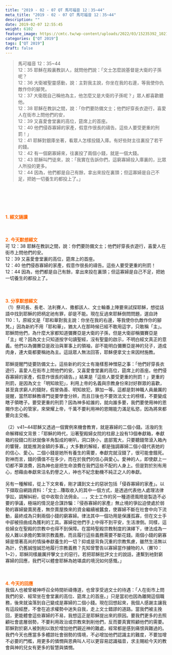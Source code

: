 ```yaml
---
title: "2019 - 02 - 07 QT 馬可福音 12：35~44"
meta_title: "2019 - 02 - 07 QT 馬可福音 12：35~44"
description: ""
date: 2019-02-07 12:55:45
weight: 6102
feature_image: https://cmtc.tw/wp-content/uploads/2022/03/15235392_10211799862337740_180693556567566654_o-1.webp
categories: ["QT 2019"]
tags: ["QT 2019"]
draft: false
---
```


<blockquote>馬可福音 12：35~44<br />
12：35 耶穌在殿裏教訓人，就問他們說：「文士怎麼說基督是大衛的子孫呢？<br />
12：36 大衛被聖靈感動，說：主對我主說，你坐在我的右邊，等我使你仇敵作你的腳凳。<br />
12：37 大衛既自己稱他為主，他怎麼又是大衛的子孫呢？」眾人都喜歡聽他。<br />
12：38 耶穌在教訓之間，說：「你們要防備文士；他們好穿長衣遊行，喜愛人在街市上問他們的安，<br />
12：39 又喜愛會堂裏的高位，筵席上的首座。<br />
12：40 他們侵吞寡婦的家產，假意作很長的禱告。這些人要受更重的刑罰！」<br />
12：41 耶穌對銀庫坐著，看眾人怎樣投錢入庫。有好些財主往裏投了若干的錢。<br />
12：42 有一個窮寡婦來，往裏投了兩個小錢，就是一個大錢。<br />
12：43 耶穌叫門徒來，說：「我實在告訴你們，這窮寡婦投入庫裏的，比眾人所投的更多。<br />
12：44 因為，他們都是自己有餘，拿出來投在裏頭；但這寡婦是自己不足，把她一切養生的都投上了。」</blockquote><br />
&nbsp;<br />
<br />
&nbsp;<br />
<br />
<span style="color: #ff6600;"><strong>1. </strong><strong>經文誦讀</strong></span><br />
<br />
<span style="color: #ff6600;"><strong> </strong></span><br />
<br />
<span style="color: #ff6600;"><strong>2. 今天默想</strong><strong>經文<br />
</strong></span>可 12：38 耶穌在教訓之間，說：你們要防備文士；他們好穿長衣遊行，喜愛人在街市上問他們的安。<br />
12：39 又喜愛會堂裏的高位，筵席上的首座。<br />
12：40 他們侵吞寡婦的家產，假意作很長的禱告。這些人要受更重的刑罰！<br />
12：44 因為，他們都是自己有餘，拿出來投在裏頭；但這寡婦是自己不足，把她一切養生的都投上了。<br />
<br />
&nbsp;<br />
<br />
<span style="color: #ff6600;"><strong>3. 分享默想經文<br />
</strong></span>（1）祭司長、長老、法利賽人、撒都該人、文士輪番上陣要來試探耶穌，想從話語中找到耶穌的把柄定祂有罪，卻是不能。現在反過來耶穌倒問問題，選自詩110：1，原經文是「耶和華對我主說：你坐在我的右邊，等我使你仇敵作你的腳凳。」因為新約不用「耶和華」，猶太人在那時候已經不敢用這字，只敢稱「主」。耶穌問他們，為什麼大家都知道彌賽亞是大衛的子孫，但是大衛卻稱彌賽亞是「主」呢？因為文士只知道按字句讀聖經，沒有聖靈的啟示，不明白經文真正的意義。他們以為彌賽亞是政治與軍事上的領袖，卻不能明白彌賽亞是神的兒子，道成肉身，連大衛都要稱祂為主。這話眾人無法回答，耶穌便拿文士來因材施教。<br />
<br />
耶穌提醒門徒要防備文士。這些新約的文士有幾樣惹神憎惡之事：「他們好穿長衣遊行，喜愛人在街市上問他們的安。又喜愛會堂裏的高位，筵席上的首座。他們侵吞寡婦的家產，假意作很長的禱告。」結果是「這些人要受更重的刑罰！」更重的刑罰，是因為文士「明知故犯」，利用上帝的名義與宗教身份來討好群眾的喜歡，甚至貪求窮人的錢財，假冒偽善、明知故犯，罪加一等。這都是對神職人員嚴厲的提醒，當然耶穌教導門徒要學會分辨，而且日後也不要效法文士的榜樣，不要變成瞎子領瞎子。要受更重的刑罰？因為神多給誰的，就向誰多要，我們要使用神的恩賜作忠心的管家，來榮耀上帝，千萬不要利用神的恩賜能力滿足私慾，因為將來都要向主交帳。<br />
<br />
（2）v41~44耶穌又透過一個實例來機會教育，就是寡婦的二個小錢。活潑的生命解釋經文背景：「耶穌的時代，沿著聖殿婦女院的柱廊上設有13個奉獻箱，奉獻箱的投錢口形狀就像羊角製成的喇叭，洞口狹小，底部寬大，只要聽錢幣滾入箱內的響聲，就能推測金額的多寡。」大多數的解經，都是強調寡婦二個小錢代表她的的信心、愛心。二個小錢是她所有養生的需要，奉獻完就沒錢了，很可能會餓死。對神而言，錢的價值不在多少，而在於我們的信心與愛心。愛神的人，即使獻上一切都不算浪費，因為神也是把生命浪費在我們這些不配的人身上。但是對於別有用心，想藉由奉獻來沽名釣譽之人，神也不紀念動機不純正之人的奉獻。<br />
<br />
另有一種解經，從上下文來看，剛才講到文士的惡狀包括「侵吞寡婦的家產」。以下擷取自網路資料：「文士…賺取收入的其中一個方式，是透過代表他人處理法律爭訟，調解糾紛，從中收取合法佣金。…，文士工作的另一種道德風險是製造不必要的爭議，極端的情況是合謀詐騙：『侵吞寡婦的家產』無止境的爭訟迫使處於弱勢的寡婦變賣房產，無奈賣屋換來的資金繼續被蠶食，使寡婦不斷在社會中向下流動，最終成為只剩兩個小錢的窮寡婦。律法其中一個功用是保護孤寡，但在文士手中卻被扭曲成為獲利的工具。寡婦從他們手上中得不到平安，生活潦倒。同樣，這些婦女在聖殿的宗教中也得不到保障。在當時聖殿宗教制度的演繹下，律法成為一般人難以承擔的繁瑣宗教義務，而且履行這些義務需要不斷花錢。兩個小錢的窮寡婦是懷著高尚的情操奉獻養生的一切？抑或是背負沉重的宗教焦慮，雖然生活無以為計，仍舊誠惶誠恐地履行宗教義務？先知曾警告以寡婦當作擄物的人（賽10：1~2），耶穌同樣嚴厲抨擊文士的惡行。若把耶穌批評文士的說話，連繫到衪對窮寡婦的回應，我們可以體會耶穌為她堪虞的境況如何感慨。」<br />
<br />
&nbsp;<br />
<br />
<span style="color: #ff6600;"><strong>4. 今天的回應<br />
</strong></span>我個人也被曾被神呼召全時間祈禱傳道，也曾享受過文士的待遇：「人在街市上問我們的安、經常坐在會堂裏的高位、筵席上的首座。」只是當初也因為離開這個職務，後來就淪落到自己變成是寡婦的二個小錢。現在回想起來，我個人感謝主讓我有這段經歷，不會在追求權勢中迷失自我，走上文士錯謬的道路。當我們被主挽回，更能體會這些寡婦的不易，我想這正是耶穌提出來的原因。要我們更多的去照顧社會底層弱勢，不要利用政治或宗教來剝削他們，反而要真實照顧他們的需要。耶穌對於窮人被剝削以致於增加他們親近神的難處，經常都是感到痛恨與難過的。我們今天也應當多多體諒社會弱勢的情境，不必增加他們認識主的難度，不要加增不必要的門檻，用更多的憐憫與恩典叫人可以更容易認識福音，求主賜給今天的教會與神的兒女有更多的智慧與憐憫。<br />
<br />
&nbsp;
        